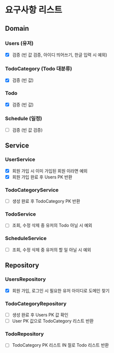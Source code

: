 # 요구사항 리스트  

## Domain

### Users (유저)
- [x] 검증 (빈 값 검증, 아이디 띄어쓰기, 한글 입력 시 예외)

### TodoCategory (Todo 대분류)
- [X] 검증 (빈 값)

### Todo 
- [x] 검증 (빈 값)


### Schedule (일정)
- [ ] 검증 (빈 값 검증)

## Service

### UserService
- [X] 회원 가입 시 이미 가입된 회원 이라면 예외
- [X] 회원 가입 완료 후 Users PK 반환 

### TodoCategoryService
- [ ] 생성 완료 후 TodoCategory PK 반환 

### TodoService
- [ ] 조회, 수정 삭제 중 유저의 Todo 아닐 시 예외


### ScheduleService
- [ ] 조회, 수정 삭제 중 유저의 할 일 아닐 시 예외

## Repository

### UsersRepository
- [X] 회원 가입, 로그인 시 필요한 유저 아이디로 도메인 찾기

### TodoCategoryRepository
- [ ] 생성 완료 후 Users PK 값 확인 
- [ ] User PK 값으로 TodoCategory 리스트 반환

### TodoRepository
- [ ] TodoCategory PK 리스트 IN 절로 Todo 리스트 반환

